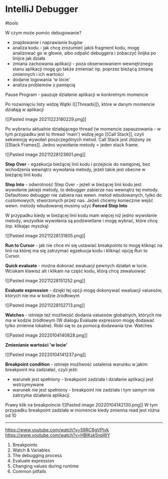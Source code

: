 # IntelliJ Debugger
#tools

W czym może pomóc debugowanie?
* znajdowanie i naprawianie bugów
* analiza kodu - jak chcę zrozumieć jakiś fragment kodu, mogę analizować go w głowie, albo odpalić debuggera i zobaczyć linijka po linijce jak działa
* zmiana zachowania aplikacji - poza obserwowaniem wewnętrznego stanu aplikacji mogę go także zmieniać np. poprzez bieżącą zmianę zmiennych i ich wartości
* dodanie logowania 'w locie'
* analiza problemów z pamięcią

Pause Program - pauzuje działanie aplikacji w konkretnym momencie

Po rozwinięciu listy widzę Wątki ([[Threads]]), które w danym momencie działają w aplikacji

![[Pasted image 20211223180229.png]]

Po wybraniu aktualnie działającego thread (w momencie zapauzowania - w tym przypadku jest to thread 'main') widzę jego [[Call Stack]], czyli sekwencję wywołań poszczególnych metod. 
Call Stack jest złożony ze [[Stack Frames]]. Jedno wywołanie metody =  jeden stack frame.

![[Pasted image 20211228123601.png]]

**Step Over** - egzekucja bieżącej linii kodu i przejście do następnej, bez wchodzenia wewnątrz wywołania metody, jeżeli takie jest obecne w bieżącej linii kodu

**Step Into** - odwrotność Step Over - jeżeli w bieżącej linii kodu jest wywołanie jakiejś metody, to debugger zabierze nas wewnątrz tej metody. Defaultowo debugger nie zabiera nas wewn. metod wbudowanych, tylko do customowych, stworzonych przez nas. Jeżeli chcemy koniecznie wejść wewn. metody wbudowanej musimy użyć **Forced Step Into**

W przypadku kiedy w bieżącej linii kodu mam więcej niż jedno wywołanie metody, wszystkie wywołania są podświetlane i mogę wybrać, które chcę (np. klikając myszką)

![[Pasted image 20211228131805.png]]

**Run to Cursor** - jak nie chce mi się ustawiać breakpoints to mogę kliknąć na linii na której ma się zatrzymać egzekucja kodu i kliknąć opcję Run to Cursor.

**Quick evaluate** - można dokonać ewaluacji pewnych działań w locie. Wciskam klawisz alt i klikam na część kodu, którą chcę zewaluować

![[Pasted image 20211228151252.png]]

**Evaluate expression** - dzięki tej opcji mogę dokonywać ewaluacji valuesów, których nie ma w kodzie źródłowym

![[Pasted image 20211228152713.png]]

**Watches** - istnieje też możliwość dodania valuesów globalnych, których nie ma w kodzie źródłowym (W dialogu Evaluate expression mogę dodawać tylko zmienne lokalne). Robi się to za pomocą dodawania tzw. Watches

![[Pasted image 20220104140828.png]]

**Zmienianie wartości 'w locie'**

![[Pasted image 20220104141237.png]]

**Breakpoint condition** - istnieje możliwość ustalenia warunku w jakim breakpoint ma zadziałać, czyli jeśli:
* warunek jest spełniony - breakpoint zadziała i działanie aplikacji jest wstrzymywane
* warunek nie jest spełniony - breakpoint nie zadziała i tym samym nie zatrzyma działania aplikacji

Prawy klik na breakpoincie
![[Pasted image 20220104142130.png]]
W tym przypadku breakpoint zadziała w momencie kiedy zmienna read jest różna od 10

---
https://www.youtube.com/watch?v=59RC8gVPlvk
https://www.youtube.com/watch?v=HBlKsk5npWY

1. Breakpoints
2. Watch & Variables
3. The debugging process
4. Evaluate expression
5. Changing values during runtime
6. Common pitfalls